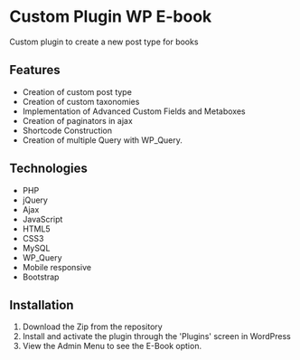 # Custom Plugin WP E-book
Custom plugin to create a new post type for books

## Features 
- Creation of custom post type
- Creation of custom taxonomies
- Implementation of Advanced Custom Fields and Metaboxes 
- Creation of paginators in ajax
- Shortcode Construction
- Creation of multiple Query with WP_Query.

## Technologies
- PHP
- jQuery
- Ajax
- JavaScript
- HTML5
- CSS3
- MySQL
- WP_Query
- Mobile responsive
- Bootstrap

## Installation

1. Download the Zip from the repository
2. Install and activate the plugin through the 'Plugins' screen in WordPress
3. View the Admin Menu to see the E-Book option.
